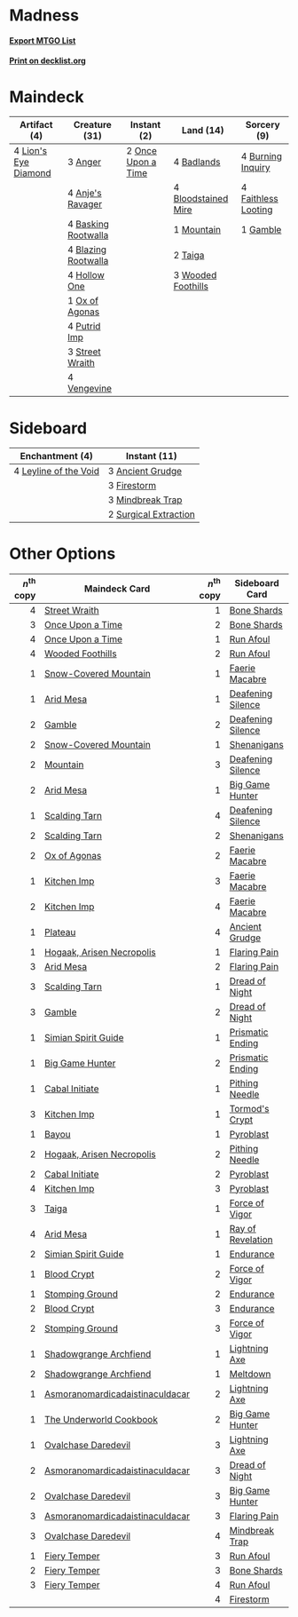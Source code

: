 # Madness

#### [Export MTGO List](../collection/Madness/Madness.txt)
#### [Print on decklist.org](http://decklist.org/?deckmain=3%09Anger%0A4%09Anje's%20Ravager%0A4%09Badlands%0A4%09Basking%20Rootwalla%0A4%09Blazing%20Rootwalla%0A4%09Bloodstained%20Mire%0A4%09Burning%20Inquiry%0A4%09Faithless%20Looting%0A1%09Gamble%0A4%09Hollow%20One%0A4%09Lion's%20Eye%20Diamond%0A1%09Mountain%0A2%09Once%20Upon%20a%20Time%0A1%09Ox%20of%20Agonas%0A4%09Putrid%20Imp%0A3%09Street%20Wraith%0A2%09Taiga%0A4%09Vengevine%0A3%09Wooded%20Foothills&deckside=3%09Ancient%20Grudge%0A3%09Firestorm%0A4%09Leyline%20of%20the%20Void%0A3%09Mindbreak%20Trap%0A2%09Surgical%20Extraction)
# Maindeck

|                                        Artifact (4)                                         |                                        Creature (31)                                         |                                         Instant (2)                                         |                                          Land (14)                                           |                                         Sorcery (9)                                          |
|---------------------------------------------------------------------------------------------|----------------------------------------------------------------------------------------------|---------------------------------------------------------------------------------------------|----------------------------------------------------------------------------------------------|----------------------------------------------------------------------------------------------|
|4 [Lion's Eye Diamond](http://gatherer.wizards.com/Pages/Card/Details.aspx?multiverseid=3255)|3 [Anger](http://gatherer.wizards.com/Pages/Card/Details.aspx?multiverseid=430295)            |2 [Once Upon a Time](http://gatherer.wizards.com/Pages/Card/Details.aspx?multiverseid=473131)|4 [Badlands](http://gatherer.wizards.com/Pages/Card/Details.aspx?multiverseid=878)            |4 [Burning Inquiry](http://gatherer.wizards.com/Pages/Card/Details.aspx?multiverseid=191096)  |
|                                                                                             |4 [Anje's Ravager](http://gatherer.wizards.com/Pages/Card/Details.aspx?multiverseid=470568)   |                                                                                             |4 [Bloodstained Mire](http://gatherer.wizards.com/Pages/Card/Details.aspx?multiverseid=405094)|4 [Faithless Looting](http://gatherer.wizards.com/Pages/Card/Details.aspx?multiverseid=389512)|
|                                                                                             |4 [Basking Rootwalla](http://gatherer.wizards.com/Pages/Card/Details.aspx?multiverseid=201836)|                                                                                             |1 [Mountain](http://gatherer.wizards.com/Pages/Card/Details.aspx?multiverseid=439859)         |1 [Gamble](http://gatherer.wizards.com/Pages/Card/Details.aspx?multiverseid=413674)           |
|                                                                                             |4 [Blazing Rootwalla](http://gatherer.wizards.com/Pages/Card/Details.aspx?multiverseid=522191)|                                                                                             |2 [Taiga](http://gatherer.wizards.com/Pages/Card/Details.aspx?multiverseid=883)               |                                                                                              |
|                                                                                             |4 [Hollow One](http://gatherer.wizards.com/Pages/Card/Details.aspx?multiverseid=430852)       |                                                                                             |3 [Wooded Foothills](http://gatherer.wizards.com/Pages/Card/Details.aspx?multiverseid=405116) |                                                                                              |
|                                                                                             |1 [Ox of Agonas](http://gatherer.wizards.com/Pages/Card/Details.aspx?multiverseid=476398)     |                                                                                             |                                                                                              |                                                                                              |
|                                                                                             |4 [Putrid Imp](http://gatherer.wizards.com/Pages/Card/Details.aspx?multiverseid=270459)       |                                                                                             |                                                                                              |                                                                                              |
|                                                                                             |3 [Street Wraith](http://gatherer.wizards.com/Pages/Card/Details.aspx?multiverseid=442097)    |                                                                                             |                                                                                              |                                                                                              |
|                                                                                             |4 [Vengevine](http://gatherer.wizards.com/Pages/Card/Details.aspx?multiverseid=457124)        |                                                                                             |                                                                                              |                                                                                              |


# Sideboard

|                                        Enchantment (4)                                         |                                          Instant (11)                                          |
|------------------------------------------------------------------------------------------------|------------------------------------------------------------------------------------------------|
|4 [Leyline of the Void](http://gatherer.wizards.com/Pages/Card/Details.aspx?multiverseid=107682)|3 [Ancient Grudge](http://gatherer.wizards.com/Pages/Card/Details.aspx?multiverseid=235600)     |
|                                                                                                |3 [Firestorm](http://gatherer.wizards.com/Pages/Card/Details.aspx?multiverseid=4547)            |
|                                                                                                |3 [Mindbreak Trap](http://gatherer.wizards.com/Pages/Card/Details.aspx?multiverseid=197532)     |
|                                                                                                |2 [Surgical Extraction](http://gatherer.wizards.com/Pages/Card/Details.aspx?multiverseid=397706)|


# Other Options

|*n*<sup>th</sup> copy|                                              Maindeck Card                                               |*n*<sup>th</sup> copy|                                       Sideboard Card                                       |
|--------------------:|----------------------------------------------------------------------------------------------------------|--------------------:|--------------------------------------------------------------------------------------------|
|                    4|[Street Wraith](http://gatherer.wizards.com/Pages/Card/Details.aspx?multiverseid=442097)                  |                    1|[Bone Shards](http://gatherer.wizards.com/Pages/Card/Details.aspx?multiverseid=522152)      |
|                    3|[Once Upon a Time](http://gatherer.wizards.com/Pages/Card/Details.aspx?multiverseid=473131)               |                    2|[Bone Shards](http://gatherer.wizards.com/Pages/Card/Details.aspx?multiverseid=522152)      |
|                    4|[Once Upon a Time](http://gatherer.wizards.com/Pages/Card/Details.aspx?multiverseid=473131)               |                    1|[Run Afoul](http://gatherer.wizards.com/Pages/Card/Details.aspx?multiverseid=485524)        |
|                    4|[Wooded Foothills](http://gatherer.wizards.com/Pages/Card/Details.aspx?multiverseid=405116)               |                    2|[Run Afoul](http://gatherer.wizards.com/Pages/Card/Details.aspx?multiverseid=485524)        |
|                    1|[Snow-Covered Mountain](http://gatherer.wizards.com/Pages/Card/Details.aspx?multiverseid=121233)          |                    1|[Faerie Macabre](http://gatherer.wizards.com/Pages/Card/Details.aspx?multiverseid=201822)   |
|                    1|[Arid Mesa](http://gatherer.wizards.com/Pages/Card/Details.aspx?multiverseid=405092)                      |                    1|[Deafening Silence](http://gatherer.wizards.com/Pages/Card/Details.aspx?multiverseid=472972)|
|                    2|[Gamble](http://gatherer.wizards.com/Pages/Card/Details.aspx?multiverseid=413674)                         |                    2|[Deafening Silence](http://gatherer.wizards.com/Pages/Card/Details.aspx?multiverseid=472972)|
|                    2|[Snow-Covered Mountain](http://gatherer.wizards.com/Pages/Card/Details.aspx?multiverseid=121233)          |                    1|[Shenanigans](http://gatherer.wizards.com/Pages/Card/Details.aspx?multiverseid=464095)      |
|                    2|[Mountain](http://gatherer.wizards.com/Pages/Card/Details.aspx?multiverseid=439859)                       |                    3|[Deafening Silence](http://gatherer.wizards.com/Pages/Card/Details.aspx?multiverseid=472972)|
|                    2|[Arid Mesa](http://gatherer.wizards.com/Pages/Card/Details.aspx?multiverseid=405092)                      |                    1|[Big Game Hunter](http://gatherer.wizards.com/Pages/Card/Details.aspx?multiverseid=134739)  |
|                    1|[Scalding Tarn](http://gatherer.wizards.com/Pages/Card/Details.aspx?multiverseid=405107)                  |                    4|[Deafening Silence](http://gatherer.wizards.com/Pages/Card/Details.aspx?multiverseid=472972)|
|                    2|[Scalding Tarn](http://gatherer.wizards.com/Pages/Card/Details.aspx?multiverseid=405107)                  |                    2|[Shenanigans](http://gatherer.wizards.com/Pages/Card/Details.aspx?multiverseid=464095)      |
|                    2|[Ox of Agonas](http://gatherer.wizards.com/Pages/Card/Details.aspx?multiverseid=476398)                   |                    2|[Faerie Macabre](http://gatherer.wizards.com/Pages/Card/Details.aspx?multiverseid=201822)   |
|                    1|[Kitchen Imp](http://gatherer.wizards.com/Pages/Card/Details.aspx?multiverseid=522165)                    |                    3|[Faerie Macabre](http://gatherer.wizards.com/Pages/Card/Details.aspx?multiverseid=201822)   |
|                    2|[Kitchen Imp](http://gatherer.wizards.com/Pages/Card/Details.aspx?multiverseid=522165)                    |                    4|[Faerie Macabre](http://gatherer.wizards.com/Pages/Card/Details.aspx?multiverseid=201822)   |
|                    1|[Plateau](http://gatherer.wizards.com/Pages/Card/Details.aspx?multiverseid=880)                           |                    4|[Ancient Grudge](http://gatherer.wizards.com/Pages/Card/Details.aspx?multiverseid=235600)   |
|                    1|[Hogaak, Arisen Necropolis](http://gatherer.wizards.com/Pages/Card/Details.aspx?multiverseid=464151)      |                    1|[Flaring Pain](http://gatherer.wizards.com/Pages/Card/Details.aspx?multiverseid=34214)      |
|                    3|[Arid Mesa](http://gatherer.wizards.com/Pages/Card/Details.aspx?multiverseid=405092)                      |                    2|[Flaring Pain](http://gatherer.wizards.com/Pages/Card/Details.aspx?multiverseid=34214)      |
|                    3|[Scalding Tarn](http://gatherer.wizards.com/Pages/Card/Details.aspx?multiverseid=405107)                  |                    1|[Dread of Night](http://gatherer.wizards.com/Pages/Card/Details.aspx?multiverseid=14580)    |
|                    3|[Gamble](http://gatherer.wizards.com/Pages/Card/Details.aspx?multiverseid=413674)                         |                    2|[Dread of Night](http://gatherer.wizards.com/Pages/Card/Details.aspx?multiverseid=14580)    |
|                    1|[Simian Spirit Guide](http://gatherer.wizards.com/Pages/Card/Details.aspx?multiverseid=442137)            |                    1|[Prismatic Ending](http://gatherer.wizards.com/Pages/Card/Details.aspx?multiverseid=522101) |
|                    1|[Big Game Hunter](http://gatherer.wizards.com/Pages/Card/Details.aspx?multiverseid=134739)                |                    2|[Prismatic Ending](http://gatherer.wizards.com/Pages/Card/Details.aspx?multiverseid=522101) |
|                    1|[Cabal Initiate](http://gatherer.wizards.com/Pages/Card/Details.aspx?multiverseid=522154)                 |                    1|[Pithing Needle](http://gatherer.wizards.com/Pages/Card/Details.aspx?multiverseid=129526)   |
|                    3|[Kitchen Imp](http://gatherer.wizards.com/Pages/Card/Details.aspx?multiverseid=522165)                    |                    1|[Tormod's Crypt](http://gatherer.wizards.com/Pages/Card/Details.aspx?multiverseid=389723)   |
|                    1|[Bayou](http://gatherer.wizards.com/Pages/Card/Details.aspx?multiverseid=879)                             |                    1|[Pyroblast](http://gatherer.wizards.com/Pages/Card/Details.aspx?multiverseid=4083)          |
|                    2|[Hogaak, Arisen Necropolis](http://gatherer.wizards.com/Pages/Card/Details.aspx?multiverseid=464151)      |                    2|[Pithing Needle](http://gatherer.wizards.com/Pages/Card/Details.aspx?multiverseid=129526)   |
|                    2|[Cabal Initiate](http://gatherer.wizards.com/Pages/Card/Details.aspx?multiverseid=522154)                 |                    2|[Pyroblast](http://gatherer.wizards.com/Pages/Card/Details.aspx?multiverseid=4083)          |
|                    4|[Kitchen Imp](http://gatherer.wizards.com/Pages/Card/Details.aspx?multiverseid=522165)                    |                    3|[Pyroblast](http://gatherer.wizards.com/Pages/Card/Details.aspx?multiverseid=4083)          |
|                    3|[Taiga](http://gatherer.wizards.com/Pages/Card/Details.aspx?multiverseid=883)                             |                    1|[Force of Vigor](http://gatherer.wizards.com/Pages/Card/Details.aspx?multiverseid=464113)   |
|                    4|[Arid Mesa](http://gatherer.wizards.com/Pages/Card/Details.aspx?multiverseid=405092)                      |                    1|[Ray of Revelation](http://gatherer.wizards.com/Pages/Card/Details.aspx?multiverseid=245288)|
|                    2|[Simian Spirit Guide](http://gatherer.wizards.com/Pages/Card/Details.aspx?multiverseid=442137)            |                    1|[Endurance](http://gatherer.wizards.com/Pages/Card/Details.aspx?multiverseid=522233)        |
|                    1|[Blood Crypt](http://gatherer.wizards.com/Pages/Card/Details.aspx?multiverseid=97102)                     |                    2|[Force of Vigor](http://gatherer.wizards.com/Pages/Card/Details.aspx?multiverseid=464113)   |
|                    1|[Stomping Ground](http://gatherer.wizards.com/Pages/Card/Details.aspx?multiverseid=405110)                |                    2|[Endurance](http://gatherer.wizards.com/Pages/Card/Details.aspx?multiverseid=522233)        |
|                    2|[Blood Crypt](http://gatherer.wizards.com/Pages/Card/Details.aspx?multiverseid=97102)                     |                    3|[Endurance](http://gatherer.wizards.com/Pages/Card/Details.aspx?multiverseid=522233)        |
|                    2|[Stomping Ground](http://gatherer.wizards.com/Pages/Card/Details.aspx?multiverseid=405110)                |                    3|[Force of Vigor](http://gatherer.wizards.com/Pages/Card/Details.aspx?multiverseid=464113)   |
|                    1|[Shadowgrange Archfiend](http://gatherer.wizards.com/Pages/Card/Details.aspx?multiverseid=546986)         |                    1|[Lightning Axe](http://gatherer.wizards.com/Pages/Card/Details.aspx?multiverseid=409925)    |
|                    2|[Shadowgrange Archfiend](http://gatherer.wizards.com/Pages/Card/Details.aspx?multiverseid=546986)         |                    1|[Meltdown](http://gatherer.wizards.com/Pages/Card/Details.aspx?multiverseid=10466)          |
|                    1|[Asmoranomardicadaistinaculdacar](http://gatherer.wizards.com/Pages/Card/Details.aspx?multiverseid=522262)|                    2|[Lightning Axe](http://gatherer.wizards.com/Pages/Card/Details.aspx?multiverseid=409925)    |
|                    1|[The Underworld Cookbook](http://gatherer.wizards.com/Pages/Card/Details.aspx?multiverseid=522316)        |                    2|[Big Game Hunter](http://gatherer.wizards.com/Pages/Card/Details.aspx?multiverseid=134739)  |
|                    1|[Ovalchase Daredevil](http://gatherer.wizards.com/Pages/Card/Details.aspx?multiverseid=417670)            |                    3|[Lightning Axe](http://gatherer.wizards.com/Pages/Card/Details.aspx?multiverseid=409925)    |
|                    2|[Asmoranomardicadaistinaculdacar](http://gatherer.wizards.com/Pages/Card/Details.aspx?multiverseid=522262)|                    3|[Dread of Night](http://gatherer.wizards.com/Pages/Card/Details.aspx?multiverseid=14580)    |
|                    2|[Ovalchase Daredevil](http://gatherer.wizards.com/Pages/Card/Details.aspx?multiverseid=417670)            |                    3|[Big Game Hunter](http://gatherer.wizards.com/Pages/Card/Details.aspx?multiverseid=134739)  |
|                    3|[Asmoranomardicadaistinaculdacar](http://gatherer.wizards.com/Pages/Card/Details.aspx?multiverseid=522262)|                    3|[Flaring Pain](http://gatherer.wizards.com/Pages/Card/Details.aspx?multiverseid=34214)      |
|                    3|[Ovalchase Daredevil](http://gatherer.wizards.com/Pages/Card/Details.aspx?multiverseid=417670)            |                    4|[Mindbreak Trap](http://gatherer.wizards.com/Pages/Card/Details.aspx?multiverseid=197532)   |
|                    1|[Fiery Temper](http://gatherer.wizards.com/Pages/Card/Details.aspx?multiverseid=409908)                   |                    3|[Run Afoul](http://gatherer.wizards.com/Pages/Card/Details.aspx?multiverseid=485524)        |
|                    2|[Fiery Temper](http://gatherer.wizards.com/Pages/Card/Details.aspx?multiverseid=409908)                   |                    3|[Bone Shards](http://gatherer.wizards.com/Pages/Card/Details.aspx?multiverseid=522152)      |
|                    3|[Fiery Temper](http://gatherer.wizards.com/Pages/Card/Details.aspx?multiverseid=409908)                   |                    4|[Run Afoul](http://gatherer.wizards.com/Pages/Card/Details.aspx?multiverseid=485524)        |
|                     |                                                                                                          |                    4|[Firestorm](http://gatherer.wizards.com/Pages/Card/Details.aspx?multiverseid=4547)          |

